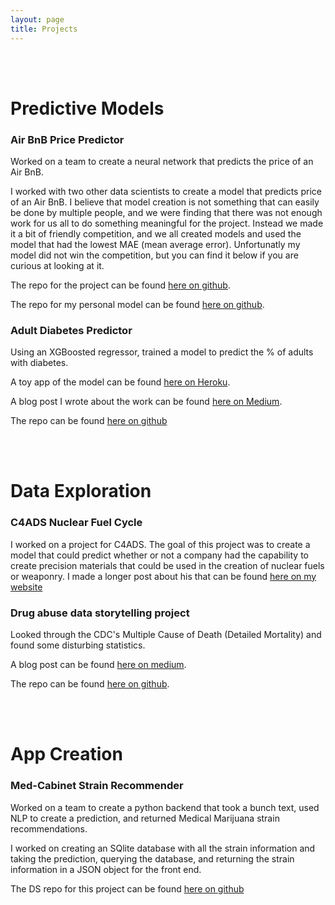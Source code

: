 ```yaml
---
layout: page
title: Projects
---
```


<br/><br/>

# Predictive Models

### Air BnB Price Predictor

Worked on a team to create a neural network that predicts the price of an Air BnB.

I worked with two other data scientists to create a model that predicts price of an Air BnB. I believe that model creation is not something that can easily be done by multiple people, and we were finding that there was not enough work for us all to do something meaningful for the project. Instead we made it a bit of friendly competition, and we all created models and used the model that had the lowest MAE (mean average error). Unfortunatly my model did not win the competition, but you can find it below if you are curious at looking at it.

The repo for the project can be found [here on github](https://github.com/AirBnB-dream-team/DS).

The repo for my personal model can be found [here on github](https://github.com/Phatdeluxe/Unit_4_build_week).

### Adult Diabetes Predictor

Using an XGBoosted regressor, trained a model to predict the % of adults with diabetes.

A toy app of the model can be found [here on Heroku](http://adult-diabetes-predictor.herokuapp.com/).

A blog post I wrote about the work can be found [here on Medium](https://medium.com/@ethan.skamarock/can-changes-be-made-to-reduce-diabetes-26e9237a7673?source=friends_link&sk=e1b5a6c2a42e4362dbc5a3d9d69e6ade).

The repo can be found [here on github](https://github.com/Phatdeluxe/adult_diabetes_prediction)

<br/><br/>

# Data Exploration

### C4ADS Nuclear Fuel Cycle

I worked on a project for C4ADS. The goal of this project was to create a model that could predict whether or not a company had the capability to create precision materials that could be used in the creation of nuclear fuels or weaponry.
I made a longer post about his that can be found [here on my website](http://www.ethanskamarock.com/2020-05-07-nuclear-fuel-cycle.md/)

### Drug abuse data storytelling project

Looked through the CDC's Multiple Cause of Death (Detailed Mortality) and found some disturbing statistics.

A blog post can be found [here on medium](https://medium.com/@ethan.skamarock/will-there-ever-be-change-to-this-epidemic-3c4ae69a30ba).

The repo can be found [here on github](https://github.com/Phatdeluxe/Portfolio-Projects/blob/master/Portfolio_project_OD_deaths.ipynb/).

<br/><br/>

# App Creation

### Med-Cabinet Strain Recommender

Worked on a team to create a python backend that took a bunch text, used NLP to create a prediction, and returned Medical Marijuana strain recommendations.

I worked on creating an SQlite database with all the strain information and taking the prediction, querying the database, and returning the strain information in a JSON object for the front end.

The DS repo for this project can be found [here on github](https://github.com/build-med-cabinet-3/Machine-learning)

